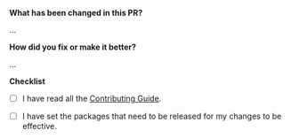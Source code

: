 **What has been changed in this PR?**

...

**How did you fix or make it better?**

...

**Checklist**
- [ ] I have read all the [Contributing Guide](https://github.com/ripe-org/mango/blob/master/CONTRIBUTING.md).


- [ ] I have set the packages that need to be released for my changes to be effective.